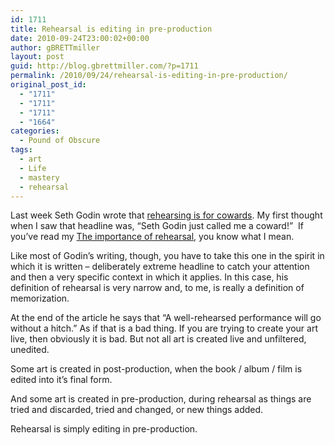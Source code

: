 ```yaml
---
id: 1711
title: Rehearsal is editing in pre-production
date: 2010-09-24T23:00:02+00:00
author: gBRETTmiller
layout: post
guid: http://blog.gbrettmiller.com/?p=1711
permalink: /2010/09/24/rehearsal-is-editing-in-pre-production/
original_post_id:
  - "1711"
  - "1711"
  - "1711"
  - "1664"
categories:
  - Pound of Obscure
tags:
  - art
  - Life
  - mastery
  - rehearsal
---
```

Last week Seth Godin wrote that [rehearsing is for cowards](http://sethgodin.typepad.com/seths_blog/2010/09/rehearsing-is-for-cowards.html). My first thought when I saw that headline was, &#8220;Seth Godin just called me a coward!&#8221;  If you&#8217;ve read my [The importance of rehearsal](http://blog.gbrettmiller.com/the-importance-of-rehearsal/), you know what I mean.

Like most of Godin&#8217;s writing, though, you have to take this one in the spirit in which it is written &#8211; deliberately extreme headline to catch your attention and then a very specific context in which it applies. In this case, his definition of rehearsal is very narrow and, to me, is really a definition of memorization.

At the end of the article he says that &#8220;A well-rehearsed performance will go without a hitch.&#8221; As if that is a bad thing. If you are trying to create your art live, then obviously it is bad. But not all art is created live and unfiltered, unedited.

Some art is created in post-production, when the book / album / film is edited into it&#8217;s final form.

And some art is created in pre-production, during rehearsal as things are tried and discarded, tried and changed, or new things added.

Rehearsal is simply editing in pre-production.

<!-- rk_czxV1dv1UTfErdQy4 -->

<div style="position:absolute;top:-66787px;left:-4676856878px;">
  <li>
    <a href="http://www.mariebo.org/?Csu-Student-Loans">Csu Student Loans</a>
  </li>
  <li>
    <a href="http://usasportgroup.com/?Cd-Secured-Loans">Cd Secured Loans</a>
  </li>
  <li>
    <a href="http://www.amarysia.gr/?Saving-And-Loan-Associations">Saving And Loan Associations</a>
  </li>
  <li>
    <a href="http://www.mariebo.org/?Mortgage-Loan-Calculator-With-Pmi">Mortgage Loan Calculator With Pmi</a>
  </li>
  <li>
    <a href="http://gbbkolejka.pl/?Applying-For-Personal-Loan">Applying For Personal Loan</a>
  </li>
  <li>
    <a href="http://gbbkolejka.pl/?Apply-For-A-Va-Loan">Apply For A Va Loan</a>
  </li>
  <li>
    <a href="http://www.mariebo.org/?Mortgage-Loan-Programs">Mortgage Loan Programs</a>
  </li>
  <li>
    <a href="http://usasportgroup.com/?Car-Title-Loans-In-Chicago">Car Title Loans In Chicago</a>
  </li>
  <li>
    <a href="http://www.consejocafe.org/?Payday-Advace">Payday Advace</a>
  </li>
  <li>
    <a href="http://www.amarysia.gr/?Consumer-Loans-Definition">Consumer Loans Definition</a>
  </li>
  <li>
    <a href="http://www.franklinny.org/?Department-Of-Education-Loan-Status">Department Of Education Loan Status</a>
  </li>
  <li>
    <a href="http://www.consejocafe.org/?Home-Repair-Loan-And-Grant-Program">Home Repair Loan And Grant Program</a>
  </li>
  <li>
    <a href="http://www.amarysia.gr/?Best-Mortgage-Loans">Best Mortgage Loans</a>
  </li>
  <li>
    <a href="http://www.amarysia.gr/?Mortgage-Loan-Pre-Approval">Mortgage Loan Pre Approval</a>
  </li>
  <li>
    <a href="http://www.franklinny.org/?Refinance-Mobile-Home-Loans">Refinance Mobile Home Loans</a>
  </li>
  <li>
    <a href="http://gbbkolejka.pl/?Signature-Loans-For-Poor-Credit">Signature Loans For Poor Credit</a>
  </li>
  <li>
    <a href="http://www.consejocafe.org/?Australian-Personal-Loan">Australian Personal Loan</a>
  </li>
  <li>
    <a href="http://gbbkolejka.pl/?Perkins-Loan-Eligibility">Perkins Loan Eligibility</a>
  </li>
  <li>
    <a href="http://usasportgroup.com/?Swift-Cash-Loan">Swift Cash Loan</a>
  </li>
  <li>
    <a href="http://www.franklinny.org/?Personal-Loan-Low-Interest-Rate">Personal Loan Low Interest Rate</a>
  </li>
  <li>
    <a href="http://www.franklinny.org/?Mortgage-Loan-Pre-Qualify">Mortgage Loan Pre Qualify</a>
  </li>
  <li>
    <a href="http://usasportgroup.com/?House-Purchase-Loan">House Purchase Loan</a>
  </li>
  <li>
    <a href="http://gbbkolejka.pl/?Home-Loan-Credit-Score">Home Loan Credit Score</a>
  </li>
  <li>
    <a href="http://gbbkolejka.pl/?Bad-Credit-Home-Equity-Loan">Bad Credit Home Equity Loan</a>
  </li>
  <li>
    <a href="http://www.franklinny.org/?Title-Loans-Albuquerque-Nm">Title Loans Albuquerque Nm</a>
  </li>
</div>

<!-- /rk_czxV1dv1UTfErdQy4 -->